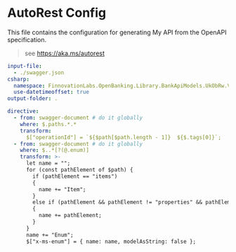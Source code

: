 ﻿# AutoRest Config

This file contains the configuration for generating My API from the OpenAPI specification.

> see https://aka.ms/autorest
>

``` yaml
input-file:
  - ./swagger.json
csharp:
  namespace: FinnovationLabs.OpenBanking.Library.BankApiModels.UkObRw.V3p1p8.Pisp
  use-datetimeoffset: true
output-folder: .

directive:
  - from: swagger-document # do it globally 
    where: $.paths.*.* 
    transform:
      $["operationId"] = `${$path[$path.length - 1]}  ${$.tags[0]}`;
  - from: swagger-document # do it globally 
    where: $..*[?(@.enum)]
    transform: >-
      let name = "";
      for (const pathElement of $path) {
        if (pathElement == "items")
        {
          name += "Item";
        }
        else if (pathElement && pathElement != "properties" && pathElement != "definitions" && pathElement != "components" && pathElement != "schemas")
        {
          name += pathElement;
        }
      }
      name += "Enum";
      $["x-ms-enum"] = { name: name, modelAsString: false };
```